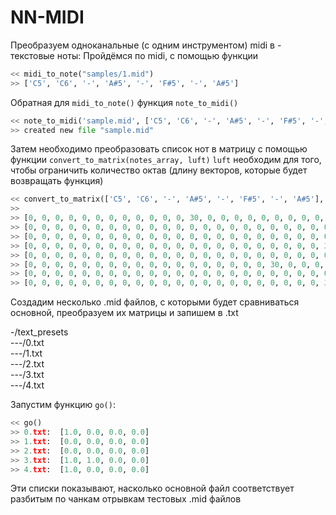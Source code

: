 # NN-MIDI

Преобразуем одноканальные (с одним инструментом) midi в - текстовые ноты:
Пройдёмся по midi, с помощью функции 
```python
<< midi_to_note("samples/1.mid")
>> ['C5', 'C6', '-', 'A#5', '-', 'F#5', '-', 'A#5']
```
Обратная для ```midi_to_note()``` функция ```note_to_midi()```
```python
<< note_to_midi('sample.mid', ['C5', 'C6', '-', 'A#5', '-', 'F#5', '-', 'A#5'] )
>> created new file "sample.mid"
```
Затем необходимо преобразовать список нот в матрицу с помощью функции ```convert_to_matrix(notes_array, luft)```
```luft``` необходим для того, чтобы ограничить количество октав (длину векторов, которые будет возвращать функция)

```python
<< convert_to_matrix(['C5', 'C6', '-', 'A#5', '-', 'F#5', '-', 'A#5'], 4)
>>
>> [0, 0, 0, 0, 0, 0, 0, 0, 0, 0, 0, 0, 30, 0, 0, 0, 0, 0, 0, 0, 0, 0, 0, 0]
>> [0, 0, 0, 0, 0, 0, 0, 0, 0, 0, 0, 0, 0, 0, 0, 0, 0, 0, 0, 0, 0, 0, 0, 0]
>> [0, 0, 0, 0, 0, 0, 0, 0, 0, 0, 0, 0, 0, 0, 0, 0, 0, 0, 0, 0, 0, 0, 0, 0]
>> [0, 0, 0, 0, 0, 0, 0, 0, 0, 0, 0, 0, 0, 0, 0, 0, 0, 0, 0, 0, 0, 0, 30, 0]
>> [0, 0, 0, 0, 0, 0, 0, 0, 0, 0, 0, 0, 0, 0, 0, 0, 0, 0, 0, 0, 0, 0, 0, 0]
>> [0, 0, 0, 0, 0, 0, 0, 0, 0, 0, 0, 0, 0, 0, 0, 0, 0, 0, 30, 0, 0, 0, 0, 0]
>> [0, 0, 0, 0, 0, 0, 0, 0, 0, 0, 0, 0, 0, 0, 0, 0, 0, 0, 0, 0, 0, 0, 0, 0]
>> [0, 0, 0, 0, 0, 0, 0, 0, 0, 0, 0, 0, 0, 0, 0, 0, 0, 0, 0, 0, 0, 0, 30, 0]
```

Создадим несколько .mid файлов, с которыми будет сравниваться основной, преобразуем их матрицы и запишем в .txt

-/text_presets<br>
---/0.txt<br>
---/1.txt<br>
---/2.txt<br>
---/3.txt<br>
---/4.txt<br>

Запустим функцию ```go()```:
```python
<< go()
>> 0.txt:  [1.0, 0.0, 0.0, 0.0]
>> 1.txt:  [0.0, 0.0, 0.0, 0.0]
>> 2.txt:  [0.0, 0.0, 0.0, 0.0]
>> 3.txt:  [1.0, 1.0, 0.0, 0.0]
>> 4.txt:  [1.0, 0.0, 0.0, 0.0]
```

Эти списки показывают, насколько основной файл соответствует разбитым по чанкам отрывкам тестовых .mid файлов
